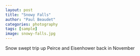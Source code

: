 ```yaml
---
layout: post
title: "Snowy Falls"
author: "Paul Beaudet"
categories: photography
tags: [sample]
image: snowy-falls.jpg
---
```


Snow swept trip up Peirce and Eisenhower back in November
